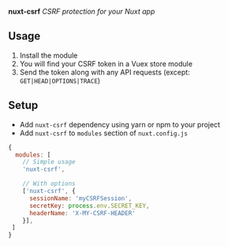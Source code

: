 **nuxt-csrf** _CSRF protection for your Nuxt app_

## Usage

1. Install the module
2. You will find your CSRF token in a Vuex store module
3. Send the token along with any API requests (except: `GET|HEAD|OPTIONS|TRACE`)

## Setup
- Add `nuxt-csrf` dependency using yarn or npm to your project
- Add `nuxt-csrf` to `modules` section of `nuxt.config.js`

```js
{
  modules: [
    // Simple usage
    'nuxt-csrf',

    // With options
    ['nuxt-csrf', {
      sessionName: 'myCSRFSession', 
      secretKey: process.env.SECRET_KEY,
      headerName: 'X-MY-CSRF-HEADER'
    }],
 ]
}
```